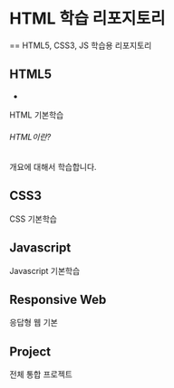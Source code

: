 # HTML 학습 리포지토리
==
HTML5, CSS3, JS 학습용 리포지토리

## HTML5
-
HTML 기본학습

###### HTML이란?
개요에 대해서 학습합니다.

## CSS3
CSS 기본학습

## Javascript
Javascript 기본학습

## Responsive Web
응답형 웹 기본 

## Project
전체 통합 프로젝트
